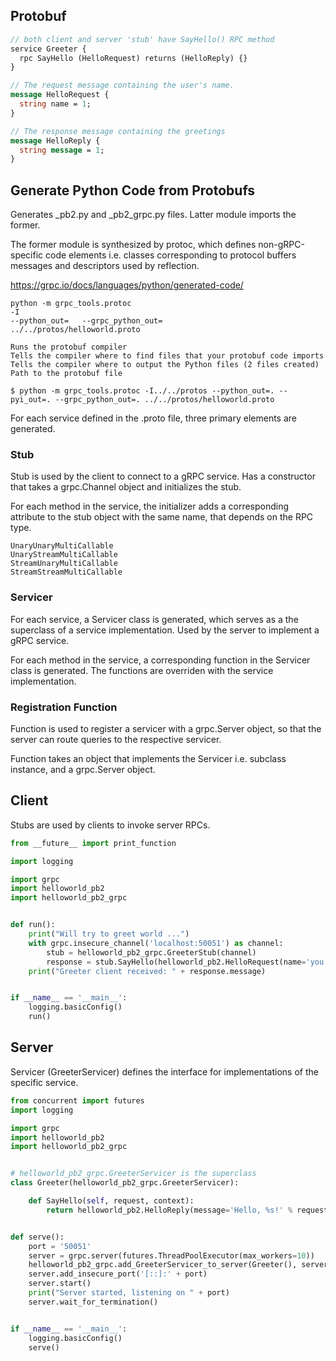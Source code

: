 ## Protobuf

```proto
// both client and server 'stub' have SayHello() RPC method
service Greeter {
  rpc SayHello (HelloRequest) returns (HelloReply) {}
}

// The request message containing the user's name.
message HelloRequest {
  string name = 1;
}

// The response message containing the greetings
message HelloReply {
  string message = 1;
}
```

## Generate Python Code from Protobufs

Generates \_pb2.py and \_pb2_grpc.py files. Latter module imports the former.

The former module is synthesized by protoc, which defines non-gRPC-specific code elements i.e. classes corresponding to protocol buffers messages and descriptors used by reflection.

https://grpc.io/docs/languages/python/generated-code/

```
python -m grpc_tools.protoc
-I
--python_out=   --grpc_python_out=
../../protos/helloworld.proto
```

```
Runs the protobuf compiler
Tells the compiler where to find files that your protobuf code imports
Tells the compiler where to output the Python files (2 files created)
Path to the protobuf file
```

```console
$ python -m grpc_tools.protoc -I../../protos --python_out=. --pyi_out=. --grpc_python_out=. ../../protos/helloworld.proto
```

For each service defined in the .proto file, three primary elements are generated.

### Stub

Stub is used by the client to connect to a gRPC service. Has a constructor that takes a grpc.Channel object and initializes the stub.

For each method in the service, the initializer adds a corresponding attribute to the stub object with the same name, that depends on the RPC type.

```
UnaryUnaryMultiCallable
UnaryStreamMultiCallable
StreamUnaryMultiCallable
StreamStreamMultiCallable
```

### Servicer

For each service, a Servicer class is generated, which serves as a the superclass of a service implementation. Used by the server to implement a gRPC service.

For each method in the service, a corresponding function in the Servicer class is generated. The functions are overriden with the service implementation.

### Registration Function

Function is used to register a servicer with a grpc.Server object, so that the server can route queries to the respective servicer.

Function takes an object that implements the Servicer i.e. subclass instance, and a grpc.Server object.

## Client

Stubs are used by clients to invoke server RPCs.

```py
from __future__ import print_function

import logging

import grpc
import helloworld_pb2
import helloworld_pb2_grpc


def run():
    print("Will try to greet world ...")
    with grpc.insecure_channel('localhost:50051') as channel:
        stub = helloworld_pb2_grpc.GreeterStub(channel)
        response = stub.SayHello(helloworld_pb2.HelloRequest(name='you'))
    print("Greeter client received: " + response.message)


if __name__ == '__main__':
    logging.basicConfig()
    run()
```

## Server

Servicer (GreeterServicer) defines the interface for implementations of the specific service.

```py
from concurrent import futures
import logging

import grpc
import helloworld_pb2
import helloworld_pb2_grpc


# helloworld_pb2_grpc.GreeterServicer is the superclass
class Greeter(helloworld_pb2_grpc.GreeterServicer):

    def SayHello(self, request, context):
        return helloworld_pb2.HelloReply(message='Hello, %s!' % request.name)


def serve():
    port = '50051'
    server = grpc.server(futures.ThreadPoolExecutor(max_workers=10))
    helloworld_pb2_grpc.add_GreeterServicer_to_server(Greeter(), server)
    server.add_insecure_port('[::]:' + port)
    server.start()
    print("Server started, listening on " + port)
    server.wait_for_termination()


if __name__ == '__main__':
    logging.basicConfig()
    serve()
```
